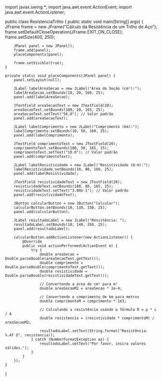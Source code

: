import javax.swing.*;
import java.awt.event.ActionEvent;
import java.awt.event.ActionListener;

public class ResistenciaTrilho {
    public static void main(String[] args) {
        JFrame frame = new JFrame("Cálculo da Resistência de um Trilho de Aço");
        frame.setDefaultCloseOperation(JFrame.EXIT_ON_CLOSE);
        frame.setSize(400, 250);
        
        JPanel panel = new JPanel();
        frame.add(panel);
        placeComponents(panel);
        
        frame.setVisible(true);
    }

    private static void placeComponents(JPanel panel) {
        panel.setLayout(null);

        JLabel labelAreaSecao = new JLabel("Área da Seção (cm²):");
        labelAreaSecao.setBounds(10, 20, 160, 25);
        panel.add(labelAreaSecao);

        JTextField areaSecaoText = new JTextField(20);
        areaSecaoText.setBounds(180, 20, 165, 25);
        areaSecaoText.setText("56.0"); // Valor padrão
        panel.add(areaSecaoText);

        JLabel labelComprimento = new JLabel("Comprimento (km):");
        labelComprimento.setBounds(10, 50, 160, 25);
        panel.add(labelComprimento);

        JTextField comprimentoText = new JTextField(20);
        comprimentoText.setBounds(180, 50, 165, 25);
        comprimentoText.setText("10.0"); // Valor padrão
        panel.add(comprimentoText);

        JLabel labelResistividade = new JLabel("Resistividade (Ω·m):");
        labelResistividade.setBounds(10, 80, 160, 25);
        panel.add(labelResistividade);

        JTextField resistividadeText = new JTextField(20);
        resistividadeText.setBounds(180, 80, 165, 25);
        resistividadeText.setText("3.00e-1"); // Valor padrão
        panel.add(resistividadeText);

        JButton calcularButton = new JButton("Calcular");
        calcularButton.setBounds(10, 110, 150, 25);
        panel.add(calcularButton);

        JLabel resultadoLabel = new JLabel("Resistência: ");
        resultadoLabel.setBounds(10, 140, 350, 25);
        panel.add(resultadoLabel);

        calcularButton.addActionListener(new ActionListener() {
            @Override
            public void actionPerformed(ActionEvent e) {
                try {
                    double areaSecao = Double.parseDouble(areaSecaoText.getText());
                    double comprimento = Double.parseDouble(comprimentoText.getText());
                    double resistividade = Double.parseDouble(resistividadeText.getText());

                    // Convertendo a área de cm² para m²
                    double areaSecaoM2 = areaSecao * 1e-4;

                    // Convertendo o comprimento de km para metros
                    double comprimentoM = comprimento * 1e3;

                    // Calculando a resistência usando a fórmula R = ρ * L / A
                    double resistencia = (resistividade * comprimentoM) / areaSecaoM2;

                    resultadoLabel.setText(String.format("Resistência: %.4f Ω", resistencia));
                } catch (NumberFormatException ex) {
                    resultadoLabel.setText("Por favor, insira valores válidos.");
                }
            }
        });
    }
}
